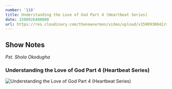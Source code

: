 ```yaml
---
number: '118'
title: Understanding the Love of God Part 4 (Heartbeat Series)
date: 1590926400000
url: https://res.cloudinary.com/thenewsermon/video/upload/v1590930042/messages/Heartbeat_Episode_4_-_Understanding_the_Love_of_God_-_Pastor_Shola_Okodugha.mp3
---
```


## Show Notes
_Pst. Shola Okodugha_

### Understanding the Love of God Part 4 (Heartbeat Series)

![Understanding the Love of God Part 4 (Heartbeat Series)](https://res.cloudinary.com/thenewsermon/image/upload/v1590930259/sermon%20display%20pictures/Heartbeat_Part_4_-_Understanding_the_Love_of_God_-_Pastor_Shola_Okodugha.jpg)